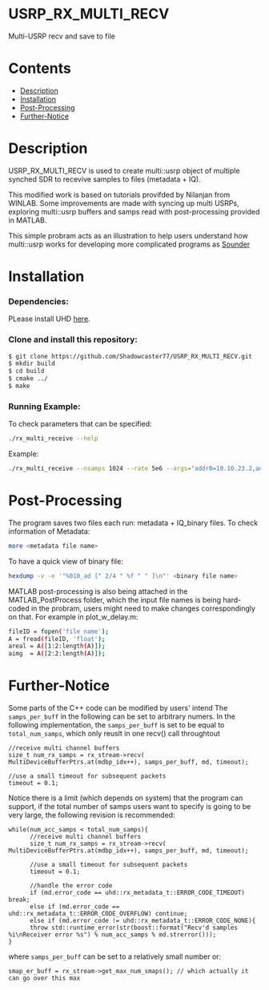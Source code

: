 # USRP_RX_MULTI_RECV
Multi-USRP recv and save to file

# Contents
 * [Description](#description)
 * [Installation](#installation)
 * [Post-Processing](#Post-Processing)
 * [Further-Notice](#Further-Notice)


# Description
USRP_RX_MULTI_RECV is used to create multi::usrp object of multiple synched SDR to recevive samples to files (metadata + IQ). 

This modified work is based on tutorials provifded by Nilanjan from WINLAB. Some improvements are made with syncing up multi USRPs, exploring multi::usrp buffers and samps read with post-processing provided in MATLAB. 

This simple probram acts as an illustration to help users understand how multi::usrp works for developing more complicated programs as [Sounder](https://github.com/renew-wireless/RENEWLab/tree/develop)

# Installation
### Dependencies:
PLease install UHD [here](https://kb.ettus.com/Building_and_Installing_the_USRP_Open-Source_Toolchain_(UHD_and_GNU_Radio)_on_Linux).

### Clone and install this repository: 
```sh
$ git clone https://github.com/Shadowcaster77/USRP_RX_MULTI_RECV.git
$ mkdir build
$ cd build
$ cmake ../
$ make
```
### Running Example:
To check parameters that can be specified:
```sh
./rx_multi_receive --help
```
Example: 
```sh
./rx_multi_receive --nsamps 1024 --rate 5e6 --args="addr0=10.10.23.2,addr1=10.10.23.3, … addr7=10.10.24.2" --subdev "A:0 B:0" --channels "0, 1, ... , 14, 15" --prefix "x310_`$now`_"  --sync "pps" --secs 5
```
# Post-Processing
The program saves two files each run: metadata + IQ_binary files. 
To check information of Metadata:
```sh
more <metadata file name>
```
To have a quick view of binary file:
```sh
hexdump -v -e '"%010_ad [" 2/4 " %f " " ]\n"' <binary file name>
```
MATLAB post-processing is also being attached in the MATLAB_PostProcess folder, which the input file names is being hard-coded in the probram, users might need to make changes correspondingly on that. 
For example in plot_w_delay.m:

```sh
fileID = fopen('file name');
A = fread(fileID, 'float');
areal = A([1:2:length(A)]);
aimg  = A([2:2:length(A)]);
```
# Further-Notice
Some parts of the C++ code can be modified by users' intend
The `samps_per_buff` in the following can be set to arbitrary numers.
In the following implementation, the `samps_per_buff` is set to be equal to `total_num_samps`, which only reuslt in one recv() call throughtout
```
//receive multi channel buffers
size_t num_rx_samps = rx_stream->recv( MultiDeviceBufferPtrs.at(mdbp_idx++), samps_per_buff, md, timeout);

//use a small timeout for subsequent packets
timeout = 0.1;
```
Notice there is a limit (which depends on system) that the program can support, if the total number of samps users want to specify is going to be very large, the following revision is recommended:
```
while(num_acc_samps < total_num_samps){
      //receive multi channel buffers
      size_t num_rx_samps = rx_stream->recv( MultiDeviceBufferPtrs.at(mdbp_idx++), samps_per_buff, md, timeout);

      //use a small timeout for subsequent packets
      timeout = 0.1;

      //handle the error code
      if (md.error_code == uhd::rx_metadata_t::ERROR_CODE_TIMEOUT) break;
      else if (md.error_code == uhd::rx_metadata_t::ERROR_CODE_OVERFLOW) continue;
      else if (md.error_code != uhd::rx_metadata_t::ERROR_CODE_NONE){
      throw std::runtime_error(str(boost::format("Recv'd samples %i\nReceiver error %s") % num_acc_samps % md.strerror()));
}
```
where `samps_per_buff` can be set to a relatively small number or:
```
smap_er_buff = rx_stream->get_max_num_smaps(); // which actually it can go over this max
```
